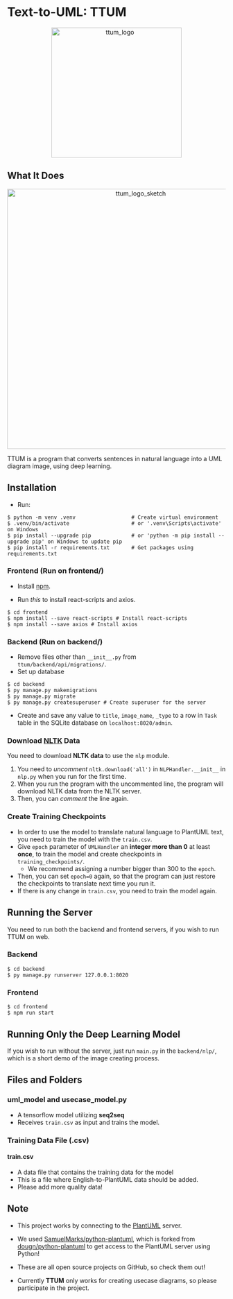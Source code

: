 # Text-to-UML: TTUM
<p align="center">
<img width="300" alt="ttum_logo" src="https://user-images.githubusercontent.com/42485462/84795485-8554c500-b032-11ea-80b8-1d882ea9cc3c.png">
</p>


## What It Does
<p align="center">
<img width="600" alt="ttum_logo_sketch" src="https://user-images.githubusercontent.com/42485462/84044589-bdc92300-a9e2-11ea-8b79-85bcd7e3c76b.png">
</p>

TTUM is a program that converts sentences in natural language into a UML diagram image, using deep learning.


## Installation
- Run:
```shell
$ python -m venv .venv                  # Create virtual environment
$ .venv/bin/activate                    # or '.venv\Scripts\activate' on Windows
$ pip install --upgrade pip             # or 'python -m pip install --upgrade pip' on Windows to update pip
$ pip install -r requirements.txt       # Get packages using requirements.txt
```

### Frontend (Run on frontend/)
- Install [npm](https://www.npmjs.com/).

- Run *this* to install react-scripts and axios.
```shell
$ cd frontend
$ npm install --save react-scripts # Install react-scripts
$ npm install --save axios # Install axios
```

### Backend (Run on backend/)
- Remove files other than `__init__.py` from `ttum/backend/api/migrations/`.
- Set up database
```shell
$ cd backend
$ py manage.py makemigrations
$ py manage.py migrate
$ py manage.py createsuperuser # Create superuser for the server
```
- Create and save any value to `title`, `image_name`, `_type` to a row in `Task` table in the SQLite database on `localhost:8020/admin`.

### Download [NLTK](https://www.nltk.org/) Data
You need to download **NLTK data** to use the `nlp` module.
1. You need to *uncomment* `nltk.download('all')` in `NLPHandler.__init__` in `nlp.py` when you run for the first time.
2. When you run the program with the uncommented line, the program will download NLTK data from the NLTK server.
3. Then, you can *comment* the line again.

### Create Training Checkpoints
- In order to use the model to translate natural language to PlantUML text, you need to train the model with the `train.csv`.
- Give `epoch` parameter of `UMLHandler` an **integer more than 0** at least **once**, to train the model and create checkpoints in `training_checkpoints/`.
  - We recommend assigning a number bigger than 300 to the `epoch`.
- Then, you can set `epoch=0` again, so that the program can just restore the checkpoints to translate next time you run it.
- If there is any change in `train.csv`, you need to train the model again.

## Running the Server
You need to run both the backend and frontend servers, if you wish to run TTUM on web.

### Backend
```shell
$ cd backend
$ py manage.py runserver 127.0.0.1:8020
```

### Frontend
```shell
$ cd frontend
$ npm run start
```

## Running Only the Deep Learning Model
If you wish to run without the server, just run `main.py` in the `backend/nlp/`, which is a short demo of the image creating process.

## Files and Folders
### uml_model and usecase_model.py
- A tensorflow model utilizing **seq2seq**
- Receives `train.csv` as input and trains the model.

### Training Data File (.csv)
#### train.csv
- A data file that contains the training data for the model
- This is a file where English-to-PlantUML data should be added.
- Please add more quality data!

## Note
- This project works by connecting to the [PlantUML](https://plantuml.com/) server.
- We used [SamuelMarks/python-plantuml](https://github.com/SamuelMarks/python-plantuml), which is forked from [dougn/python-plantuml](https://github.com/dougn/python-plantuml) to get access to the PlantUML server using Python!
- These are all open source projects on GitHub, so check them out!

- Currently **TTUM** only works for creating usecase diagrams, so please participate in the project.
